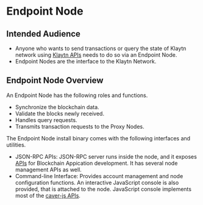 # Endpoint Node

## Intended Audience

* Anyone who wants to send transactions or query the state of Klaytn network using [Klaytn APIs](../../bapp/json-rpc/) needs to do so via an Endpoint Node.
* Endpoint Nodes are the interface to the Klaytn Network.  

## Endpoint Node Overview

An Endpoint Node has the following roles and functions.

* Synchronize the blockchain data. 
* Validate the blocks newly received.
* Handles query requests.
* Transmits transaction requests to the Proxy Nodes.

The Endpoint Node install binary comes with the following interfaces and utilities.

* JSON-RPC APIs: JSON-RPC server runs inside the node, and it exposes [APIs](../../bapp/json-rpc/) for Blockchain Appication development. It has several node management APIs as well.
* Command-line Interface: Provides account management and node configuration functions. An interactive JavaScript console is also provided, that is attached to the node. JavaScript console implements most of the [caver-js APIs](../../bapp/sdk/caver-js/). 

